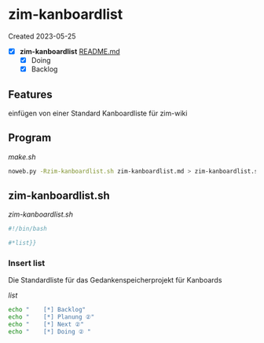 # zim-kanboardlist
Created 2023-05-25
- [x]  **zim-kanboardlist**  [README.md](README.md)
   - [x] Doing
   - [x] Backlog

## Features
einfügen von einer Standard Kanboardliste für zim-wiki

## Program

*make.sh*
```bash
noweb.py -Rzim-kanboardlist.sh zim-kanboardlist.md > zim-kanboardlist.sh && echo 'fertig'
```

## zim-kanboardlist.sh

*zim-kanboardlist.sh*
```bash
#!/bin/bash

#*list}}

```

### Insert list
Die Standardliste für das Gedankenspeicherprojekt für Kanboards

*list*
```bash
echo "    [*] Backlog"
echo "    [*] Planung ②"
echo "    [*] Next ②"
echo "    [*] Doing ② "
```

